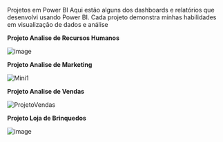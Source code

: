 Projetos em Power BI
Aqui estão alguns dos dashboards e relatórios que desenvolvi usando Power BI. Cada projeto demonstra minhas habilidades em visualização de dados e análise

<b>Projeto Analise de Recursos Humanos</b>

![image](https://github.com/user-attachments/assets/c37af844-5554-4854-aa0c-0932d405454e)

<b>Projeto Analise de Marketing</b>

![Mini1](https://github.com/user-attachments/assets/89b54e5e-c1e8-4a3d-8a54-9c80a5450a4f)

<b>Projeto Analise de Vendas</b>

![ProjetoVendas](https://github.com/user-attachments/assets/e6e15174-3e45-4acc-a4fd-c9cd296c0331)

<b>Projeto Loja de Brinquedos</b>

![image](https://github.com/user-attachments/assets/7c7dec3b-6953-4b24-a7f6-be97b86309a7)
